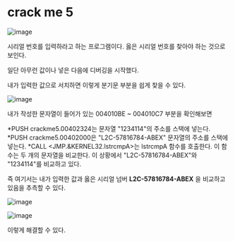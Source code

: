 crack me 5
===============

![image](https://github.com/user-attachments/assets/3ded9b60-ed24-4e85-98f0-5958d8cb8436)

시리얼 번호를 입력하라고 하는 프로그램이다. 옳은 시리얼 번호를 찾아야 하는 것으로 보인다.

일단 아무런 값이나 넣은 다음에 디버깅을 시작했다.

내가 입력한 값으로 서치하면 이렇게 분기문 부분을 쉽게 찾을 수 있다.

![image](https://github.com/user-attachments/assets/f900ffa7-8d8c-41bd-824a-7b09c40efec6)

내가 작성한 문자열이 들어가 있는 004010BE ~ 004010C7 부분을 확인해보면

*PUSH crackme5.00402324는 문자열 "1234114"의 주소를 스택에 넣는다.
*PUSH crackme5.00402000은 "L2C-57816784-ABEX" 문자열의 주소를 스택에 넣는다.
*CALL <JMP.&KERNEL32.lstrcmpA>는 lstrcmpA 함수를 호출한다. 이 함수는 두 개의 문자열을 비교한다. 이 상황에서 "L2C-57816784-ABEX"와 "1234114"를 비교하고 있다.

즉 여기서는 내가 입력한 값과 옳은 시리얼 넘버 **L2C-57816784-ABEX** 을 비교하고 있음을 추측할 수 있다.

![image](https://github.com/user-attachments/assets/041fb2a1-fa75-4ca5-9b41-53c55b3a4cda)

![image](https://github.com/user-attachments/assets/523517a5-c640-4c91-b469-486627de6f17)

이렇게 해결할 수 있다.
